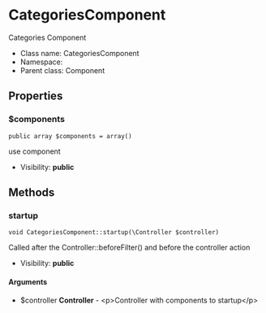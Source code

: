 CategoriesComponent
===============

Categories Component




* Class name: CategoriesComponent
* Namespace: 
* Parent class: Component





Properties
----------


### $components

    public array $components = array()

use component



* Visibility: **public**


Methods
-------


### startup

    void CategoriesComponent::startup(\Controller $controller)

Called after the Controller::beforeFilter() and before the controller action



* Visibility: **public**


#### Arguments
* $controller **Controller** - &lt;p&gt;Controller with components to startup&lt;/p&gt;


